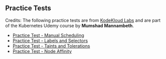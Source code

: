 ## Practice Tests

Credits: The following practice tests are from [KodeKloud Labs](https://uklabs.kodekloud.com/) and are part of the Kubernetes Udemy course by **Mumshad Mannambeth**.

- [Practice Test - Manual Scheduling](https://uklabs.kodekloud.com/topic/practice-test-manual-scheduling-2/)  
- [Practice Test - Labels and Selectors](https://uklabs.kodekloud.com/topic/practice-test-labels-and-selectors-2/)  
- [Practice Test - Taints and Tolerations](https://uklabs.kodekloud.com/topic/practice-test-taints-and-tolerations-2/)  
- [Practice Test - Node Affinity](https://uklabs.kodekloud.com/topic/practice-test-node-affinity-3/)  
